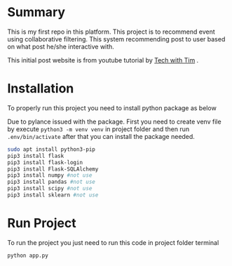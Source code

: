 # Summary

This is my first repo in this platform. This project is to recommend event using collaborative filtering. This system recommending post to user based on what post he/she interactive with.

This initial post website is from youtube tutorial by [Tech with Tim](https://www.youtube.com/c/TechWithTim/) .

# Installation

To properly run this project you need to install python package as below

Due to pylance issued with the package. First you need to create venv file by execute
`python3 -m venv venv` in project folder and then run `.env/bin/activate` after that you can install the package needed.

```sh
sudo apt install python3-pip
pip3 install flask
pip3 install flask-login
pip3 install Flask-SQLAlchemy
pip3 install numpy #not use
pip3 install pandas #not use
pip3 install scipy #not use
pip3 install sklearn #not use
```

# Run Project

To run the project you just need to run this code in project folder terminal

`python app.py`
